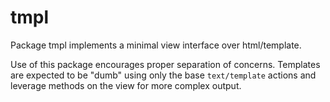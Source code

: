# tmpl

Package tmpl implements a minimal view interface over html/template.

Use of this package encourages proper separation of concerns. Templates
are expected to be "dumb" using only the base `text/template` actions
and leverage methods on the view for more complex output.

